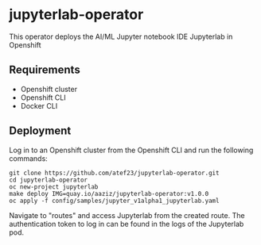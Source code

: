 # jupyterlab-operator

This operator deploys the AI/ML Jupyter notebook IDE Jupyterlab in Openshift

## Requirements
- Openshift cluster
- Openshift CLI
- Docker CLI

## Deployment
Log in to an Openshift cluster from the Openshift CLI and run the following commands:

    git clone https://github.com/atef23/jupyterlab-operator.git
    cd jupyterlab-operator
    oc new-project jupyterlab
    make deploy IMG=quay.io/aaziz/jupyterlab-operator:v1.0.0
    oc apply -f config/samples/jupyter_v1alpha1_jupyterlab.yaml

Navigate to "routes" and access Jupyterlab from the created route. The authentication token to log in can be found in the logs of the Jupyterlab pod.
